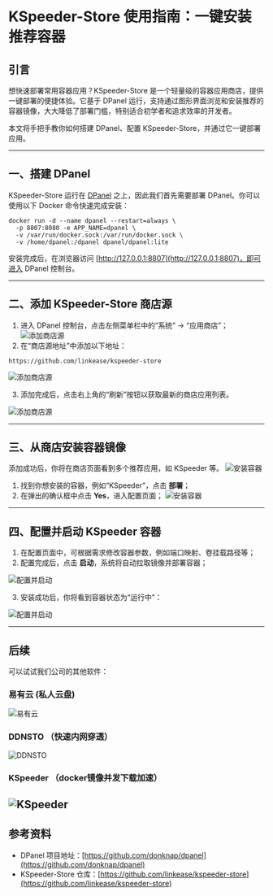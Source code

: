 # KSpeeder-Store 使用指南：一键安装推荐容器

## 引言

想快速部署常用容器应用？KSpeeder-Store 是一个轻量级的容器应用商店，提供一键部署的便捷体验。它基于 DPanel 运行，支持通过图形界面浏览和安装推荐的容器镜像，大大降低了部署门槛，特别适合初学者和追求效率的开发者。

本文将手把手教你如何搭建 DPanel、配置 KSpeeder-Store，并通过它一键部署应用。

---

## 一、搭建 DPanel

KSpeeder-Store 运行在 [DPanel](https://github.com/donknap/dpanel) 之上，因此我们首先需要部署 DPanel。你可以使用以下 Docker 命令快速完成安装：

```shell
docker run -d --name dpanel --restart=always \
  -p 8807:8080 -e APP_NAME=dpanel \
  -v /var/run/docker.sock:/var/run/docker.sock \
  -v /home/dpanel:/dpanel dpanel/dpanel:lite
```

安装完成后，在浏览器访问 [http://127.0.0.1:8807](http://127.0.0.1:8807)，即可进入 DPanel 控制台。

---

## 二、添加 KSpeeder-Store 商店源

1. 进入 DPanel 控制台，点击左侧菜单栏中的“系统” → “应用商店”；
![添加商店源](imgs/image.png)
2. 在“商店源地址”中添加以下地址：

```shell
https://github.com/linkease/kspeeder-store
```
![添加商店源](imgs/image_1.png)

3. 添加完成后，点击右上角的“刷新”按钮以获取最新的商店应用列表。

![添加商店源](imgs/image_2.png)

---

## 三、从商店安装容器镜像

添加成功后，你将在商店页面看到多个推荐应用，如 KSpeeder 等。
![安装容器](imgs/image_3.png)
1. 找到你想安装的容器，例如“KSpeeder”，点击 **部署**；
2. 在弹出的确认框中点击 **Yes**，进入配置页面；
![安装容器](imgs/image_4.png)

---

## 四、配置并启动 KSpeeder 容器

1. 在配置页面中，可根据需求修改容器参数，例如端口映射、卷挂载路径等；
2. 配置完成后，点击 **启动**，系统将自动拉取镜像并部署容器；

![配置并启动](imgs/image_5.png)

3. 安装成功后，你将看到容器状态为“运行中”：

![配置并启动](imgs/image_6.png)

---

## 后续

可以试试我们公司的其他软件：
### 易有云 (私人云盘)
![易有云](imgs/image_7.png)

### DDNSTO （快速内网穿透）
![DDNSTO](imgs/image_8.png)
### KSpeeder （docker镜像并发下载加速）
![KSpeeder](imgs/image_9.png)
---

## 参考资料

* DPanel 项目地址：[https://github.com/donknap/dpanel](https://github.com/donknap/dpanel)
* KSpeeder-Store 仓库：[https://github.com/linkease/kspeeder-store](https://github.com/linkease/kspeeder-store)

